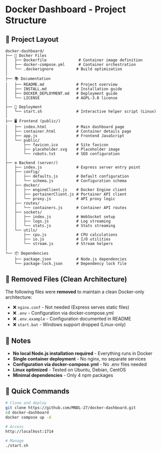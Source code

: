 # Docker Dashboard - Project Structure

## 📁 Project Layout

```
docker-dashboard/
├── 🐳 Docker Files
│   ├── Dockerfile              # Container image definition
│   ├── docker-compose.yml      # Container orchestration
│   └── .dockerignore          # Build optimization
│
├── 📚 Documentation
│   ├── README.md              # Project overview
│   ├── INSTALL.md             # Installation guide
│   ├── DOCKER_DEPLOYMENT.md   # Deployment guide
│   └── LICENSE                # AGPL-3.0 license
│
├── 🚀 Deployment
│   └── start.sh               # Interactive helper script (Linux)
│
├── 🖥️ Frontend (public/)
│   ├── index.html             # Main dashboard page
│   ├── container.html         # Container details page
│   ├── app.js                 # Frontend JavaScript
│   └── public/
│       ├── favicon.ico        # Site favicon
│       ├── placeholder.svg    # Placeholder image
│       └── robots.txt         # SEO configuration
│
├── ⚙️ Backend (server/)
│   ├── index.js               # Express server entry point
│   ├── config/
│   │   ├── defaults.js        # Default configuration
│   │   └── schema.js          # Configuration schema
│   ├── docker/
│   │   ├── engineClient.js    # Docker Engine client
│   │   ├── portainerClient.js # Portainer API client
│   │   └── proxy.js           # API proxy logic
│   ├── routes/
│   │   └── containers.js      # Container API routes
│   ├── sockets/
│   │   ├── index.js           # WebSocket setup
│   │   ├── logs.js            # Log streaming
│   │   └── stats.js           # Stats streaming
│   └── utils/
│       ├── cpu.js             # CPU calculations
│       ├── io.js              # I/O utilities
│       └── stream.js          # Stream helpers
│
└── 📦 Dependencies
    ├── package.json           # Node.js dependencies
    └── package-lock.json      # Dependency lock file
```

## 🚫 Removed Files (Clean Architecture)

The following files were **removed** to maintain a clean Docker-only architecture:

- ❌ `nginx.conf` - Not needed (Express serves static files)
- ❌ `.env` - Configuration via docker-compose.yml
- ❌ `.env.example` - Configuration documented in README
- ❌ `start.bat` - Windows support dropped (Linux-only)

## 📝 Notes

- **No local Node.js installation required** - Everything runs in Docker
- **Single container deployment** - No nginx, no separate services
- **Configuration via docker-compose.yml** - No .env files needed
- **Linux optimized** - Tested on Ubuntu, Debian, CentOS
- **Minimal dependencies** - Only 4 npm packages

## 🔄 Quick Commands

```bash
# Clone and deploy
git clone https://github.com/MNDL-27/docker-dashboard.git
cd docker-dashboard
docker compose up -d

# Access
http://localhost:1714

# Manage
./start.sh
```
